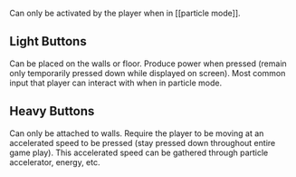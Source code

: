 Can only be activated by the player when in [[particle mode]].

## Light Buttons

Can be placed on the walls or floor.
Produce power when pressed (remain only temporarily pressed down while displayed on screen).
Most common input that player can interact with when in particle mode.

## Heavy Buttons

Can only be attached to walls.
Require the player to be moving at an accelerated speed to be pressed (stay pressed down throughout entire game play).
This accelerated speed can be gathered through particle accelerator, energy, etc.